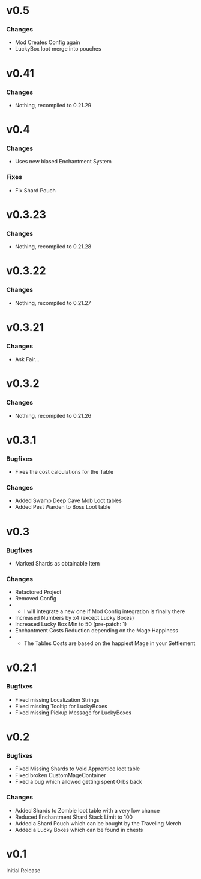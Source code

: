 # v0.5
### Changes
- Mod Creates Config again
- LuckyBox loot merge into pouches

# v0.41
### Changes
- Nothing, recompiled to 0.21.29

# v0.4
### Changes
- Uses new biased Enchantment System
### Fixes
- Fix Shard Pouch

# v0.3.23
### Changes
- Nothing, recompiled to 0.21.28

# v0.3.22
### Changes
- Nothing, recompiled to 0.21.27

# v0.3.21
### Changes
- Ask Fair...

# v0.3.2
### Changes
- Nothing, recompiled to 0.21.26

# v0.3.1
### Bugfixes
- Fixes the cost calculations for the Table
### Changes
- Added Swamp Deep Cave Mob Loot tables
- Added Pest Warden to Boss Loot table
# v0.3
### Bugfixes
- Marked Shards as obtainable Item
### Changes
- Refactored Project
- Removed Config
- - I will integrate a new one if Mod Config integration is finally there
- Increased Numbers by x4 (except Lucky Boxes)
- Increased Lucky Box Min to 50 (pre-patch: 1)
- Enchantment Costs Reduction depending on the Mage Happiness
- - The Tables Costs are based on the happiest Mage in your Settlement 
# v0.2.1
### Bugfixes
- Fixed missing Localization Strings
- Fixed missing Tooltip for LuckyBoxes
- Fixed missing Pickup Message for LuckyBoxes

# v0.2
### Bugfixes
- Fixed Missing Shards to Void Apprentice loot table
- Fixed broken CustomMageContainer
- Fixed a bug which allowed getting spent Orbs back
### Changes
- Added Shards to Zombie loot table with a very low chance
- Reduced Enchantment Shard Stack Limit to 100
- Added a Shard Pouch which can be bought by the Traveling Merch
- Added a Lucky Boxes which can be found in chests

# v0.1
Initial Release